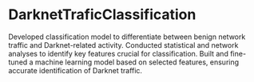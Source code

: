 # DarknetTraficClassification
Developed classification model to differentiate between benign network traffic and Darknet-related activity. Conducted statistical and network analyses to identify key features crucial for classification. Built and fine-tuned a machine learning model based on selected features, ensuring accurate identification of Darknet traffic.
